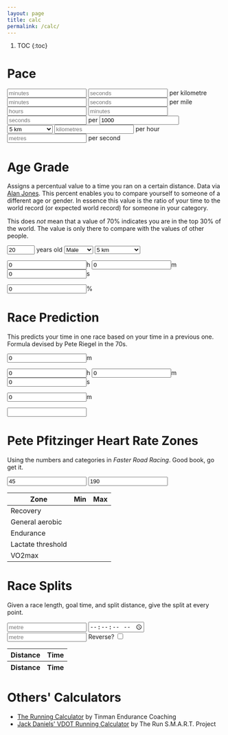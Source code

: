 ```yaml
---
layout: page
title: calc
permalink: /calc/
---
```


<script type="text/javascript" src="../assets/js/calc.js"></script>

<!-- Kramdown automatically gives us a ToC (though not pretty) -->
1. TOC
{:toc}

# Pace

<input type="number" class="narrow" placeholder="minutes" id="minutesperk" min="0" />
<input type="number" class="narrow" placeholder="seconds" id="secondsperk" />
per kilometre

<input type="number" class="narrow" placeholder="minutes" id="minutesperm" min="0" />
<input type="number" class="narrow" placeholder="seconds" id="secondsperm" />
per mile

<input type="number" class="narrow" placeholder="hours" id="hoursperd" min="0" />
<input type="number" class="narrow" placeholder="minutes" id="minutesperd" />
<input type="number" class="narrow" placeholder="seconds" id="secondsperd" />
per
<input type="number" class="narrow" placeholder="metres" id="distance" min="0" value="1000" />
<select id="pace_predefined_distance">
  <option value="5000">5 km</option>
  <option value="6000">6 km</option>
  <option value="6437">4 mile</option>
  <option value="8000">8 km</option>
  <option value="8047">5 mile</option>
  <option value="10000">10 km</option>
  <option value="12000">12 km</option>
  <option value="15000">15 km</option>
  <option value="16093">10 mile</option>
  <option value="20000">20 km</option>
  <option value="21097">Half marathon</option>
  <option value="25000">25 km</option>
  <option value="30000">30 km</option>
  <option value="42195">Marathon</option>
  <option value="50000">50 km</option>
  <option value="80467">50 mile</option>
  <option value="100000">100 km</option>
  <option value="150000">150 km</option>
  <option value="160934">100 mile</option>
  <option value="200000">200 km</option>
</select>

<input type="number" class="narrow" placeholder="kilometres" id="kmperh" step="0.01" min="0" />
per hour

<input type="number" class="narrow" placeholder="metres" id="mpers" step="0.01" min="0" />
per second

# Age Grade

Assigns a percentual value to a time you ran on a certain distance. Data via
[Alan Jones](http://www.runscore.com/Alan/AgeGrade.html). This percent enables
you to compare yourself to someone of a different age or gender. In essence
this value is the ratio of your time to the world record (or expected world
record) for someone in your category.

This does *not* mean that a value of 70% indicates you are in the top 30% of
the world. The value is only there to compare with the values of other people.

<input type="number" class="narrow" placeholder="age" id="agAge" min="5" max="100" value="20" />
years old

<select id="agGender">
  <option value="0">Male</option>
  <option value="1">Female</option>
</select>

<select id="agDistance">
  <option value="5000">5 km</option>
  <option value="6000">6 km</option>
  <option value="6437">4 mile</option>
  <option value="8000">8 km</option>
  <option value="8047">5 mile</option>
  <option value="10000">10 km</option>
  <option value="12000">12 km</option>
  <option value="15000">15 km</option>
  <option value="16093">10 mile</option>
  <option value="20000">20 km</option>
  <option value="21097">Half marathon</option>
  <option value="25000">25 km</option>
  <option value="30000">30 km</option>
  <option value="42195">Marathon</option>
  <option value="50000">50 km</option>
  <option value="80467">50 mile</option>
  <option value="100000">100 km</option>
  <option value="150000">150 km</option>
  <option value="160934">100 mile</option>
  <option value="200000">200 km</option>
</select>

<input type="number" class="narrow" placeholder="hours" id="agHours" value="0" />h
<input type="number" class="narrow" placeholder="minutes" id="agMinutes" value="0" />m
<input type="number" class="narrow" placeholder="seconds" id="agSeconds" value="0" />s

<input type="number" class="narrow" placeholder="percentage" id="agPercent" value="0" step="0.01" />%

# Race Prediction

This predicts your time in one race based on your time in a previous one.
Formula devised by Pete Riegel in the 70s.

<input type="number" class="narrow" id="rpDistanceIn" value="0" />m

<input type="number" class="narrow" id="rpHoursIn" value="0" />h
<input type="number" class="narrow" id="rpMinutesIn" value="0" />m
<input type="number" class="narrow" id="rpSecondsIn" value="0" />s

<input type="number" class="narrow" id="rpDistanceOut" value="0" />m

<input type="text" class="narrow" id="rpTimeOut" value="" />

# Pete Pfitzinger Heart Rate Zones

Using the numbers and categories in *Faster Road Racing*. Good book, go get it.

<input type="number" class="narrow" placeholder="Resting heart rate" id="hrRest" value="45" />

<input type="number" class="narrow" placeholder="Maximum heart rate" id="hrMax" value="190" />

<table>
  <thead>
    <tr>
      <th>Zone</th>
      <th>Min</th>
      <th>Max</th>
    </tr>
  </thead>
  <tbody>
    <tr>
      <td>Recovery</td>
      <td></td>
      <td id="hrRecovery"></td>
    </tr>
    <tr>
      <td>General aerobic</td>
      <td id="hrGAmin"></td>
      <td id="hrGAmax"></td>
    </tr>
    <tr>
      <td>Endurance</td>
      <td id="hrEndurancemin"></td>
      <td id="hrEndurancemax"></td>
    </tr>
    <tr>
      <td>Lactate threshold</td>
      <td id="hrLTmin"></td>
      <td id="hrLTmax"></td>
    </tr>
    <tr>
      <td>VO2max</td>
      <td id="hrVO2min"></td>
      <td id="hrVO2max"></td>
    </tr>
  </tbody>
</table>

# Race Splits

Given a race length, goal time, and split distance, give the split at every point.

<input type="number" class="narrow" placeholder="metre" id="race-splits-distance" min="0" />
<input type="time" placeholder="metre" id="race-splits-time" min="0" step="1" />
<input type="number" class="narrow" placeholder="metre" id="race-splits-split-distance" min="0" />
<label title="Start the splits from the finish backwards instead of from the front. Useful for e.g. start/finish line splits if you are running 1000m on a 400m track">Reverse?
  <input type="checkbox" id="race-splits-reverse" />
</label>

<table>
<thead><tr><th>Distance</th><th>Time</th></tr></thead>
<tbody id="race-splits-out"></tbody>
<tfoot><tr><th>Distance</th><th>Time</th></tr></tfoot>
</table>

# Others' Calculators

* [The Running Calculator](http://www.runfastcoach.com/calc2/index.php) by
  Tinman Endurance Coaching
* [Jack Daniels' VDOT Running
  Calculator](https://runsmartproject.com/calculator/) by The Run S.M.A.R.T.
  Project
